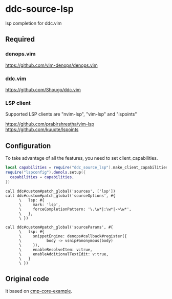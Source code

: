 # ddc-source-lsp

lsp completion for ddc.vim

## Required

### denops.vim

https://github.com/vim-denops/denops.vim

### ddc.vim

https://github.com/Shougo/ddc.vim

### LSP client

Supported LSP clients are "nvim-lsp", "vim-lsp" and "lspoints"

https://github.com/prabirshrestha/vim-lsp
https://github.com/kuuote/lspoints

## Configuration

To take advantage of all the features, you need to set client_capabilities.

```lua
local capabilities = require("ddc_source_lsp").make_client_capabilities()
require("lspconfig").denols.setup({
  capabilities = capabilities,
})
```

```vim
call ddc#custom#patch_global('sources', ['lsp'])
call ddc#custom#patch_global('sourceOptions', #{
      \   lsp: #{
      \     mark: 'lsp',
      \     forceCompletionPattern: '\.\w*|:\w*|->\w*',
      \   },
      \ })

call ddc#custom#patch_global('sourceParams', #{
      \   lsp: #{
      \     snippetEngine: denops#callback#register({
      \           body -> vsnip#anonymous(body)
      \     }),
      \     enableResolveItem: v:true,
      \     enableAdditionalTextEdit: v:true,
      \   }
      \ })
```

## Original code

It based on [cmp-core-example](https://github.com/hrsh7th/cmp-core-example).
